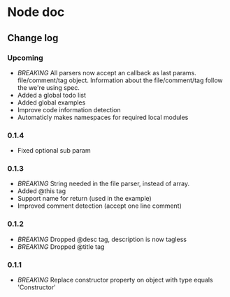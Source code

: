 # Node doc

## Change log

### Upcoming
- *BREAKING* All parsers now accept an callback as last params. file/comment/tag object. Information about the file/comment/tag follow the we're using spec.
- Added a global todo list
- Added global examples
- Improve code information detection
- Automaticly makes namespaces for required local modules

### 0.1.4
- Fixed optional sub param

### 0.1.3
 - *BREAKING* String needed in the file parser, instead of array.
 - Added @this tag
 - Support name for return (used in the example)
 - Improved comment detection (accept one line comment)

### 0.1.2
 - *BREAKING* Dropped @desc tag, description is now tagless
 - *BREAKING* Dropped @title tag

### 0.1.1
 - *BREAKING* Replace constructor property on object with type equals 'Constructor'
